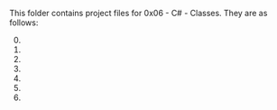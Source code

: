 This folder contains project files for 0x06 - C# - Classes.
They are as follows:

0)

1)

2)

3)

4)

5)

6) 
